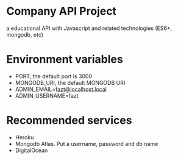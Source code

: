# Company API Project
a educational API with Javascript and related technologies (ES6+, mongodb, etc)

# Environment variables

- PORT, the default port is 3000
- MONGODB_URI, the default MONGODB URI
- ADMIN_EMAIL=fazt@localhost.local
- ADMIN_USERNAME=fazt

# Recommended services

* Heroku
* Mongodb Atlas. Put a username, password and db name
* DigitalOcean
